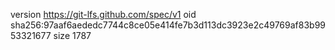 version https://git-lfs.github.com/spec/v1
oid sha256:97aaf6aededc7744c8ce05e414fe7b3d113dc3923e2c49769af83b9953321677
size 1787
